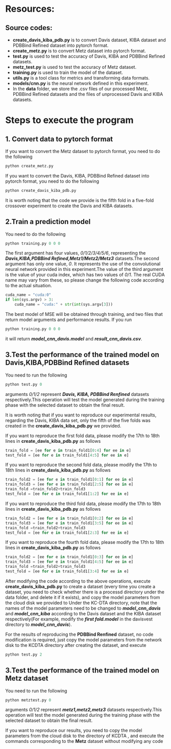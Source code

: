 # Resources:
## Source codes:
- **create_davis_kiba_pdb.py** is to convert Davis dataset, KIBA dataset and PDBBind Refined dataset into pytorch format.
- **create_metz.py** is to convert Metz dataset into pytorch format.
- **test.py** is used to test the accuracy of Davis, KIBA and PDBBind Refined datasets.
- **metz_test.py** is used to test the accuracy of Metz dataset.
- **training.py** is used to train the model of the dataset.
- **utils.py** is a tool class for metrics and transforming data formats.
- **models/cnn.py** is the neural network defined in this experiment.
- In the **data** folder, we store the .csv files of our processed Metz, PDBBind Refined datasets and the files of unprocessed Davis and KIBA datasets.
# Steps to execute the program
## 1. Convert data to pytorch format
If you want to convert the Metz dataset to pytorch format, you need to do the following 
``` python
python create_metz.py
```
If you want to convert the Davis, KIBA, PDBBind Refined dataset into pytorch format, you need to do the following
``` python
python create_davis_kiba_pdb.py
```
It is worth noting that the code we provide is the fifth fold in a five-fold crossover experiment to create the Davis and KIBA datasets.
## 2.Train a prediction model
You need to do the following
``` python
python training.py 0 0 0
```
The first argument has four values, *0/1/2/3/4/5/6*, representing the ***Davis,KIBA,PDBBind Refined,Metz1/Metz2/Metz3*** datasets.The second argument has only one value, 
*0*. It represents the use of the convolutional neural network provided in this experiment.The value of the third argument is the value of your cuda index, which has two values of *0/1*. The real CUDA name may vary from these, so please change the following code according to the actual situation.
``` python
cuda_name = "cuda:0"
if len(sys.argv) > 3:
    cuda_name = "cuda:" + str(int(sys.argv[3]))
```
The best model of MSE will be obtained through training, and two files that return model arguments and performance results. If you run 
``` python
python training.py 0 0 0
````
it will return ***model_cnn_davis.model*** and ***result_cnn_davis.csv***.
## 3.Test the performance of the trained model on Davis,KIBA,PDBBind Refined datasets
You need to run the following 
``` python
python test.py 0
```
arguments *0/1/2* represent ***Davis, KIBA, PDBBind Renfined*** datasets respectively.This operation will test the model generated during the training phase with the selected dataset to obtain the final result.

It is worth noting that if you want to reproduce our experimental results, regarding the Davis, KIBA data set, only the fifth of the five folds was created in the **create_davis_kiba_pdb.py** we provided.

If you want to reproduce the first fold data, please modify the 17th to 18th lines in **create_davis_kiba_pdb.py** as follows
``` python
train_fold = [ee for e in train_fold1[0:4] for ee in e]
test_fold = [ee for e in train_fold1[4:5] for ee in e]
```
If you want to reproduce the second fold data, please modify the 17th to 18th lines in **create_davis_kiba_pdb.py** as follows
``` python
train_fold2 = [ee for e in train_fold1[0:1] for ee in e]
train_fold3 = [ee for e in train_fold1[2:5] for ee in e]
train_fold =train_fold2+train_fold3
test_fold = [ee for e in train_fold1[1:2] for ee in e]
```

If you want to reproduce the third fold data, please modify the 17th to 18th lines in **create_davis_kiba_pdb.py** as follows
``` python
train_fold2 = [ee for e in train_fold1[0:2] for ee in e]
train_fold3 = [ee for e in train_fold1[3:5] for ee in e]
train_fold =train_fold2+train_fold3
test_fold = [ee for e in train_fold1[2:3] for ee in e]
```
If you want to reproduce the fourth fold data, please modify the 17th to 18th lines in **create_davis_kiba_pdb.py** as follows
``` python
train_fold2 = [ee for e in train_fold1[0:3] for ee in e]
train_fold3 = [ee for e in train_fold1[4:5] for ee in e]
train_fold =train_fold2+train_fold3
test_fold = [ee for e in train_fold1[3:4] for ee in e]
```
After modifying the code according to the above operations, execute **create_davis_kiba_pdb.py** to create a dataset (every time you create a dataset, you need to check whether there is a processd directory under the data folder, and delete it if it exists), and copy the model parameters from the cloud disk we provided to Under the KC-DTA directory, note that the names of the model parameters need to be changed to ***model_cnn_davis*** and ***model_cnn_kiba*** according to the Davis dataset and the KIBA dataset respectively(For example, modify the ***first fold.model*** in the davisvest directory to ***model_cnn_davis***).

For the results of reproducing the **PDBBind Renfined** dataset, no code modification is required, just copy the model parameters from the network disk to the KCDTA directory after creating the dataset, and execute
``` python
python test.py 2
```
## 3.Test the performance of the trained model on Metz dataset
You need to run the following 
``` python
python metztest.py 0
```
arguments *0/1/2* represent ***metz1,metz2,metz3*** datasets respectively.This operation will test the model generated during the training phase with the selected dataset to obtain the final result.

If you want to reproduce our results, you need to copy the model parameters from the cloud disk to the directory of KCDTA , and execute the commands corresponding to the **Metz** dataset without modifying any code
